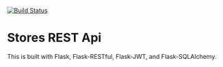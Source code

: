 [![Build Status](https://travis-ci.com/y-himanen/practicingApiTestingPython.svg?branch=master)](https://travis-ci.com/y-himanen/practicingApiTestingPython)

# Stores REST Api

This is built with Flask, Flask-RESTful, Flask-JWT, and Flask-SQLAlchemy.
